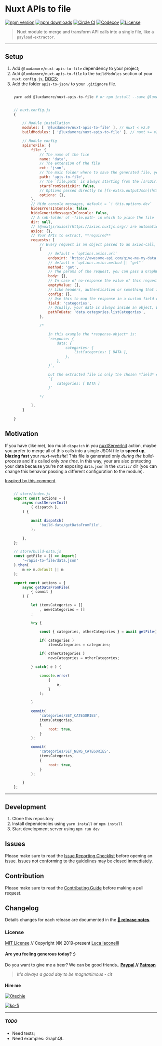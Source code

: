 # Nuxt APIs to file

[![npm version][npm-version-src]][npm-version-href]
[![npm downloads][npm-downloads-src]][npm-downloads-href]
[![Circle CI][circle-ci-src]][circle-ci-href]
[![Codecov][codecov-src]][codecov-href]
[![License][license-src]][license-href]

> Nuxt module to merge and transform API calls into a single file, like a `payload-extractor`.

___

## Setup

1. Add `@luxdamore/nuxt-apis-to-file` dependency to your project;
2. Add `@luxdamore/nuxt-apis-to-file` to the `buildModules` section of your `nuxt.config.js`, [DOCS](https://nuxtjs.org/guide/modules/#build-only-modules);
3. Add the folder `apis-to-json/` to your `.gitignore` file.

```bash

    yarn add @luxdamore/nuxt-apis-to-file # or npm install --save @luxdamore/nuxt-apis-to-file

```

```js

    // nuxt.config.js
    {

        // Module installation
        modules: [ '@luxdamore/nuxt-apis-to-file' ], // nuxt < v2.9
        buildModules: [ '@luxdamore/nuxt-apis-to-file' ], // nuxt >= v2.9

        // Module config
        apisToFile: {
            file: {
                // The name of the file
                name: 'data',
                // The extension of the file
                ext: 'json',
                // The main folder where to save the generated file, you should add this path to your `.gitignore` file
                path: 'apis-to-file',
                // The `file.path` is always starting from the [srcDir](https://nuxtjs.org/api/configuration-srcdir/), but you can force it from the [`static/` dir](https://nuxtjs.org/api/configuration-dir/) changing this
                startFromStaticDir: false,
                // Options passed directly to [fs-extra.outputJson](https://github.com/jprichardson/node-fs-extra/blob/master/docs/outputJson.md)
                options: {},
            },
            // Hide console messages, default = `! this.options.dev`
            hideErrorsInConsole: false,
            hideGenericMessagesInConsole: false,
            // A sub-folder of -file.path- in which to place the file
            dir: null,
            // [@nuxtjs/axios](https://axios.nuxtjs.org/) are automatically injected, but you can override them here
            axios: {},
            // Your APIs to extract, **required**
            requests: [
                // Every request is an object passed to an axios-call, [created from the axios-config](https://github.com/axios/axios#creating-an-instance)
                {
                    // default = `options.axios.url`
                    endpoint: 'https://awesome-api.com/give-me-my-data',
                    // default = `options.axios.method || "get"`
                    method: 'get',
                    // The params of the request, you can pass a GraphQL query too, check it in the examples
                    body: {},
                    // In case of no-response the value of this request is an empty array
                    emptyValue: [],
                    // Like headers, authentication or something that is required only by this request, instead it gets the default axios config
                    config: {},
                    // Use this to map the response in a custom field of the file, default = `the actual index in this array of requests`
                    field: 'categories',
                    // Usually, your data is always inside an object, but maybe you need only some part of your response
                    pathToData: 'data.categories.listCategories',
                },

                /*

                    In this example the *response-object* is:
                    `response: {
                        data: {
                            categories: {
                                listCategories: [ DATA ],
                            },
                        },
                    }`,

                    but the extracted file is only the chosen *field* containing the *pathToData*:
                    `{
                        categories: [ DATA ]
                    }`

                */

            ],
        }

    }

```

## Motivation

If you have (like me), too much `dispatch` in you [nuxtServerInit](https://nuxtjs.org/guide/vuex-store/#the-nuxtserverinit-action) action, maybe you prefer to merge all of this calls into a single JSON file to **speed up**, **blazing fast** your *nuxt-website*!
This file is generated only *during the build-process* and it's called only *one time*.
In this way, your are also protecting your data because you're not exposing `data.json` in the `static/` dir (you can change this behavior passing a different configuration to the module).

[Inspired by this comment](https://github.com/nuxt/nuxt.js/issues/123#issuecomment-272246782).

```js

    // store/index.js
    export const actions = {
        async nuxtServerInit(
            { dispatch },
        ) {

            await dispatch(
                'build-data/getDataFromFile',
            );

        },
    };

    // store/build-data.js
    const getFile = () => import(
        '~/apis-to-file/data.json'
    ).then(
        m => m.default || m
    );

    export const actions = {
        async getDataFromFile(
            { commit }
        ) {

            let itemsCategories = []
                , newsCategories = []
            ;

            try {

                const { categories, otherCategories } = await getFile();

                if( categories )
                    itemsCategories = categories;

                if( otherCategories )
                    newsCategories = otherCategories;

            } catch( e ) {

                console.error(
                    {
                        e,
                    }
                );

            }

            commit(
                'categories/SET_CATEGORIES',
                itemsCategories,
                {
                    root: true,
                }
            );

            commit(
                'categories/SET_NEWS_CATEGORIES',
                itemsCategories,
                {
                    root: true,
                }
            );

        }
    };

```

___

## Development

1. Clone this repository
2. Install dependencies using `yarn install` or `npm install`
3. Start development server using `npm run dev`

[npm-version-src]: https://img.shields.io/npm/v/@luxdamore/nuxt-apis-to-file/latest.svg?style=flat-square
[npm-version-href]: https://npmjs.com/package/@luxdamore/nuxt-apis-to-file

[npm-downloads-src]: https://img.shields.io/npm/dt/@luxdamore/nuxt-apis-to-file.svg?style=flat-square
[npm-downloads-href]: https://npmjs.com/package/@luxdamore/nuxt-apis-to-file

[circle-ci-src]: https://img.shields.io/circleci/project/github/LuXDAmore/nuxt-apis-to-file.svg?style=flat-square
[circle-ci-href]: https://circleci.com/gh/LuXDAmore/nuxt-apis-to-file

[codecov-src]: https://img.shields.io/codecov/c/github/LuXDAmore/nuxt-apis-to-file.svg?style=flat-square
[codecov-href]: https://codecov.io/gh/LuXDAmore/nuxt-apis-to-file

[license-src]: https://img.shields.io/npm/l/@luxdamore/nuxt-apis-to-file.svg?style=flat-square
[license-href]: https://npmjs.com/package/@luxdamore/nuxt-apis-to-file

## Issues

Please make sure to read the [Issue Reporting Checklist](/.github/ISSUE_TEMPLATE/bug_report.md) before opening an issue. Issues not conforming to the guidelines may be closed immediately.

## Contribution

Please make sure to read the [Contributing Guide](/.github/ISSUE_TEMPLATE/feature_request.md) before making a pull request.

## Changelog

Details changes for each release are documented in the [📖 **release notes**](./CHANGELOG.md).

### License

[MIT License](./LICENSE) // Copyright (©) 2019-present [Luca Iaconelli](https://lucaiaconelli.it)

#### Are you feeling generous today?  :)

Do you want to give me a beer? We can be good friends..
__[Paypal](https://www.paypal.me/luxdamore) // [Patreon](https://www.patreon.com/luxdamore)__

> _It's always a good day to be magnanimous - cit_

#### Hire me

[![Otechie](https://api.otechie.com/consultancy/luca-iaconelli/badge.svg)](https://otechie.com/luca-iaconelli)

[![ko-fi](https://www.ko-fi.com/img/githubbutton_sm.svg)](https://ko-fi.com/luxdamore)

___

##### TODO

- Need tests;
- Need examples: GraphQL.
